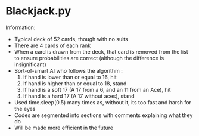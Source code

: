 # Blackjack.py
Information:
- Typical deck of 52 cards, though with no suits
- There are 4 cards of each rank
- When a card is drawn from the deck, that card is removed from the list to ensure probabilities are correct (although the difference is insignificant)
- Sort-of-smart AI who follows the algorithm :
  1. If hand is lower than or equal to 16, hit
  2. If hand is higher than or equal to 18, stand
  3. If hand is a soft 17 (A 17 from a 6, and an 11 from an Ace), hit
  4. If hand is a hard 17 (A 17 without aces), stand
- Used time.sleep(0.5) many times as, without it, its too fast and harsh for the eyes
- Codes are segmented into sections with comments explaining what they do
- Will be made more efficient in the future
